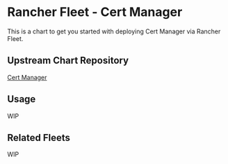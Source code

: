 # Rancher Fleet - Cert Manager

This is a chart to get you started with deploying Cert Manager via Rancher Fleet.

## Upstream Chart Repository

[Cert Manager](https://github.com/cert-manager/cert-manager/tree/v1.8.0/deploy/charts/cert-manager)

## Usage

WIP

## Related Fleets

WIP